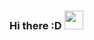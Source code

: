 ### Hi there :D <img src="https://raw.githubusercontent.com/MartinHeinz/MartinHeinz/master/wave.gif" width="30px">
